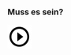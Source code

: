 ### Muss es sein?

[![String Quartet No. 16 in F Major, Op. 135: IV. Grave, ma non troppo tratto](https://raw.githubusercontent.com/dake0805/dake0805/master/play_circle_outline-black-24dp.svg)](https://music.163.com/#/song?id=1329013148)

<!--
**dake0805/dake0805** is a ✨ _special_ ✨ repository because its `README.md` (this file) appears on your GitHub profile.

Here are some ideas to get you started:

- 🔭 I’m currently working on ...
- 🌱 I’m currently learning ...
- 👯 I’m looking to collaborate on ...
- 🤔 I’m looking for help with ...
- 💬 Ask me about ...
- 📫 How to reach me: ...
- 😄 Pronouns: ...
- ⚡ Fun fact: ...
-->
